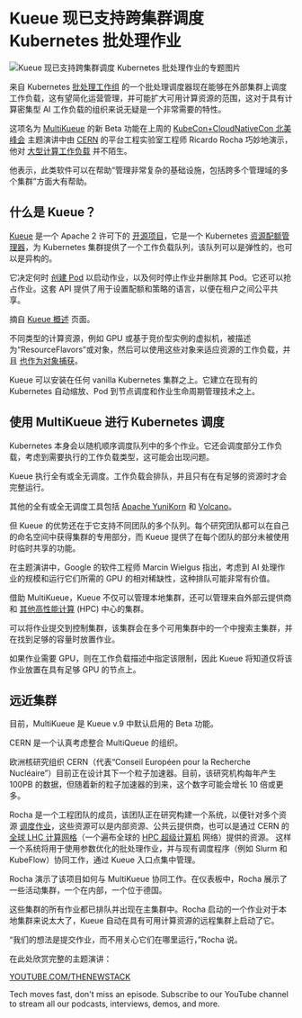 # Kueue 现已支持跨集群调度 Kubernetes 批处理作业

![Kueue 现已支持跨集群调度 Kubernetes 批处理作业的专题图片](https://cdn.thenewstack.io/media/2024/11/59ad16fe-kueue-1024x683.png)

来自 Kubernetes [批处理工作组](https://github.com/kubernetes/community/blob/master/wg-batch/README.md) 的一个批处理调度器现在能够在外部集群上调度工作负载，这有望简化运营管理，并可能扩大可用计算资源的范围，这对于具有计算密集型 AI 工作负载的组织来说无疑是一个非常需要的特性。

这项名为 [MultiKueue](https://kueue.sigs.k8s.io/docs/concepts/multikueue/) 的新 Beta 功能在上周的 [KubeCon+CloudNativeCon 北美峰会](https://events.linuxfoundation.org/kubecon-cloudnativecon-north-america/) 主题演讲中由 [CERN](https://home.cern/science/computing) 的平台工程实验室工程师 Ricardo Rocha  巧妙地演示，他对 [大型计算工作负载](https://thenewstack.io/how-cern-accelerates-with-kubernetes-helm-prometheus-and-coredns/) 并不陌生。

他表示，此类软件可以在帮助“管理非常复杂的基础设施，包括跨多个管理域的多个集群”方面大有帮助。


## 什么是 Kueue？

[Kueue](https://kueue.sigs.k8s.io/) 是一个 Apache 2 许可下的 [开源项目](https://github.com/kubernetes-sigs/kueue)，它是一个 Kubernetes [资源配额管理器](https://kueue.sigs.k8s.io/docs/overview/)，为 Kubernetes 集群提供了一个工作负载队列，该队列可以是弹性的，也可以是异构的。

它决定何时 [创建 Pod](https://kueue.sigs.k8s.io/docs/concepts#admission) 以启动作业，以及何时停止作业并删除其 Pod。它还可以抢占作业。这套 API 提供了用于设置配额和策略的语言，以便在租户之间公平共享。

摘自 [Kueue 概述](https://kueue.sigs.k8s.io/docs/overview/) 页面。

不同类型的计算资源，例如 GPU 或基于竞价型实例的虚拟机，被描述为“ResourceFlavors”或对象，然后可以使用这些对象来适应资源的工作负载，并且 [也作为对象捕获](https://www.youtube.com/watch?v=HWTNCTaKZ_o)。

Kueue 可以安装在任何 vanilla Kubernetes 集群之上。它建立在现有的 Kubernetes 自动缩放、Pod 到节点调度和作业生命周期管理技术之上。


## 使用 MultiKueue 进行 Kubernetes 调度

Kubernetes 本身会以随机顺序调度队列中的多个作业。它还会调度部分工作负载，考虑到需要执行的工作负载类型，这可能会出现问题。

Kueue 执行全有或全无调度。工作负载会排队，并且只有在有足够的资源时才会完整运行。

其他的全有或全无调度工具包括 [Apache YuniKorn](https://yunikorn.apache.org/) 和 [Volcano](https://volcano.sh/en/)。

但 Kueue 的优势还在于它支持不同团队的多个队列。每个研究团队都可以在自己的命名空间中获得集群的专用部分，而 Kueue 提供了在每个团队的部分未被使用时临时共享的功能。

在主题演讲中，Google 的软件工程师 Marcin Wielgus 指出，考虑到 AI 处理作业的规模和运行它们所需的 GPU 的相对稀缺性，这种排队可能非常有价值。

借助 MultiKueue，Kueue 不仅可以管理本地集群，还可以管理来自外部云提供商和 [其他高性能计算](https://link.springer.com/article/10.1007/s41781-020-00052-w) (HPC) 中心的集群。

可以将作业提交到控制集群，该集群会在多个可用集群中的一个中搜索主集群，并在找到足够的容量时放置作业。

如果作业需要 GPU，则在工作负载描述中指定该限制，因此 Kueue 将知道仅将该作业放置在具有足够 GPU 的节点上。


## 远近集群

目前，MultiKueue 是 Kueue v.9 中默认启用的 Beta 功能。

CERN 是一个认真考虑整合 MultiQueue 的组织。

欧洲核研究组织 CERN（代表“Conseil Européen pour la Recherche Nucléaire”）目前正在设计其下一个粒子加速器。目前，该研究机构每年产生 100PB 的数据，但随着新的粒子加速器的到来，这个数字可能会增长 10 倍或更多。

Rocha 是一个工程团队的成员，该团队正在研究构建一个系统，以便针对多个资源 [调度作业](https://arxiv.org/abs/2309.06782)，这些资源可以是内部资源、公共云提供商，也可以是通过 CERN 的 [全球 LHC 计算网格](https://home.cern/science/computing/grid)（一个遍布全球的 [HPC 超级计算机](https://thenewstack.io/xs-colossus-supercomputer-changes-the-sc500-performance-game/) 网络）提供的资源。
这样一个系统将用于使用参数优化的批处理作业，并与现有调度程序（例如 Slurm 和 KubeFlow）协同工作，通过 Kueue 入口点集中管理。

Rocha 演示了该项目如何与 MultiKueue 协同工作。在仪表板中，Rocha 展示了一些活动集群，一个在内部，一个位于德国。

这些集群的所有作业都已排队并出现在主集群中。Rocha 启动的一个作业对于本地集群来说太大了，Kueue 自动在具有可用计算资源的远程集群上启动了它。

“我们的想法是提交作业，而不用关心它们在哪里运行，”Rocha 说。

在此处欣赏完整的主题演讲：

[YOUTUBE.COM/THENEWSTACK](https://www.youtube.com/thenewstack)

Tech moves fast, don't miss an episode. Subscribe to our YouTube channel to stream all our podcasts, interviews, demos, and more.
